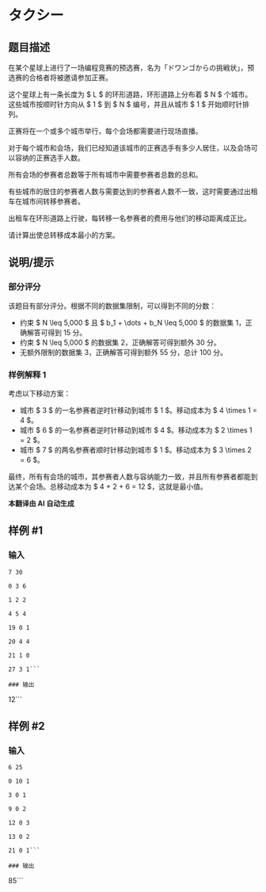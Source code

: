# タクシー

## 题目描述

在某个星球上进行了一场编程竞赛的预选赛，名为「ドワンゴからの挑戦状」，预选赛的合格者将被邀请参加正赛。

这个星球上有一条长度为 $ L $ 的环形道路，环形道路上分布着 $ N $ 个城市。这些城市按顺时针方向从 $ 1 $ 到 $ N $ 编号，并且从城市 $ 1 $ 开始顺时针排列。

正赛将在一个或多个城市举行，每个会场都需要进行现场直播。

对于每个城市和会场，我们已经知道该城市的正赛选手有多少人居住，以及会场可以容纳的正赛选手人数。

所有会场的参赛者总数等于所有城市中需要参赛者总数的总和。

有些城市的居住的参赛者人数与需要达到的参赛者人数不一致，这时需要通过出租车在城市间转移参赛者。

出租车在环形道路上行驶，每转移一名参赛者的费用与他们的移动距离成正比。

请计算出使总转移成本最小的方案。

## 说明/提示

### 部分评分

该题目有部分评分。根据不同的数据集限制，可以得到不同的分数：

- 约束 $ N \leq 5,000 $ 且 $ b_1 + \dots + b_N \leq 5,000 $ 的数据集 1，正确解答可得到 15 分。
- 约束 $ N \leq 5,000 $ 的数据集 2，正确解答可得到额外 30 分。
- 无额外限制的数据集 3，正确解答可得到额外 55 分，总计 100 分。

### 样例解释 1

考虑以下移动方案：
- 城市 $ 3 $ 的一名参赛者逆时针移动到城市 $ 1 $。移动成本为 $ 4 \times 1 = 4 $。
- 城市 $ 6 $ 的一名参赛者逆时针移动到城市 $ 4 $。移动成本为 $ 2 \times 1 = 2 $。
- 城市 $ 7 $ 的两名参赛者顺时针移动到城市 $ 1 $。移动成本为 $ 3 \times 2 = 6 $。

最终，所有有会场的城市，其参赛者人数与容纳能力一致，并且所有参赛者都能到达某个会场。总移动成本为 $ 4 + 2 + 6 = 12 $，这就是最小值。

 **本翻译由 AI 自动生成**

## 样例 #1

### 输入

```
7 30
0 3 6
1 2 2
4 5 4
19 0 1
20 4 4
21 1 0
27 3 1```

### 输出

```
12```

## 样例 #2

### 输入

```
6 25
0 10 1
3 0 1
9 0 2
12 0 3
13 0 2
21 0 1```

### 输出

```
85```

